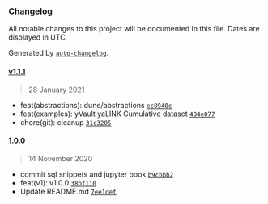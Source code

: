 ### Changelog

All notable changes to this project will be documented in this file. Dates are displayed in UTC.

Generated by [`auto-changelog`](https://github.com/CookPete/auto-changelog).

#### [v1.1.1](https://github.com/sambacha/dune-snippets/compare/1.0.0...v1.1.1)

> 28 January 2021

- feat(abstractions): dune/abstractions [`ec8940c`](https://github.com/sambacha/dune-snippets/commit/ec8940c0a8b515c0e974df85c262813964f5d1f2)
- feat(examples): yVault yaLINK Cumulative dataset [`404e077`](https://github.com/sambacha/dune-snippets/commit/404e077b9320d80ab4c678e91d67840dd8c011d6)
- chore(git): cleanup [`31c3205`](https://github.com/sambacha/dune-snippets/commit/31c3205dd1dc036b431ef95c57311aa647249946)

#### 1.0.0

> 14 November 2020

- commit sql snippets and jupyter book [`b9cbbb2`](https://github.com/sambacha/dune-snippets/commit/b9cbbb2d4b835d874edb7ec9e2601c6d98df6fc1)
- feat(v1): v1.0.0 [`38bf110`](https://github.com/sambacha/dune-snippets/commit/38bf110fd2b46b216f39978d129c2ed200bb366d)
- Update README.md [`7ee1def`](https://github.com/sambacha/dune-snippets/commit/7ee1def9dd3d8f2f9dce0e0b423b016667335718)
